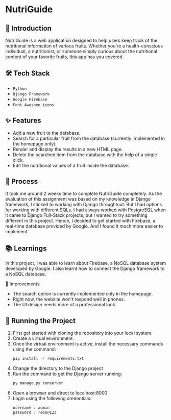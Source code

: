 # NutriGuide

## 👋 Introduction

NutriGuide is a web application designed to help users keep track of the nutritional information of various fruits. Whether you're a health-conscious individual, a nutritionist, or someone simply curious about the nutritional content of your favorite fruits, this app has you covered.

## 🛠️ Tech Stack

- `Python`
- `Django Framework`
- `Google Firebase`
- `Font Awesome icons`

## ✨ Features

- Add a new fruit to the database.
- Search for a particular fruit from the database (currently implemented in the homepage only).
- Render and display the results in a new HTML page.
- Delete the searched item from the database with the help of a single click.
- Edit the nutritional values of a fruit inside the database.


## 🚀 Process

It took me around 2 weeks time to complete NutriGuide completely. As the evaluation of this assignment was based on my knowledge in Django framework, I sticked to working with Django throughtout. But I had options for working with different SQLs. I had always worked with PostgreSQL when it came to Django Full-Stack projects, but I wanted to try something different in this project. Hence, I decided to get started with Firebase, a real-time database provided by Google. And I found it much more easier to implement.

## 📚 Learnings

In this project, I was able to learn about Firebase, a NoSQL database  system developed by Google. I also learnt how to connect the Django framework to a NoSQL database.

🔧 Improvements

- The search option is currently implemented only in the homepage.
- Right now, the website won't respond well in phones.
- The UI design needs more of a professional look.

## 🏃 Running the Project

1. First get started with cloning the repository into your local system.
2. Create a virtual environment.
3. Once the virtual environment is active, install the necessary commands using the command:
    ```bash
    pip install -r requirements.txt
    ```
4. Change the directory to the Django project
5. Run the command to get the Django server running:
    ```bash
    py manage.py runserver
    ```
6. Open a browser and direct to localhost:8000
7. Login using the following credentials:
    ```bash
    username : admin
    password : reon@123
    ```
